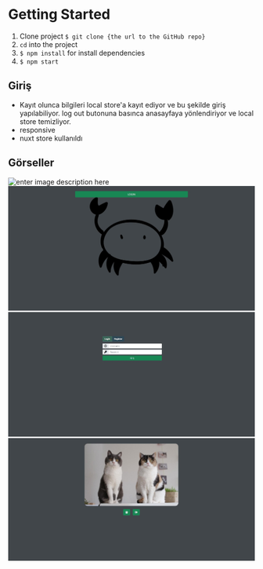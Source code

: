 # Getting Started 

 1. Clone project `$ git clone {the url to the GitHub repo}`
 2.  `cd` into the project
 3. `$ npm install` for install dependencies
 4. `$ npm start`

  

## Giriş

 - Kayıt olunca bilgileri local store'a kayıt ediyor ve bu şekilde giriş yapılabiliyor. log out butonuna basınca anasayfaya yönlendiriyor ve local store temizliyor.
 - responsive
 - nuxt store kullanıldı
 
 ## Görseller
 ![enter image description here](https://i.giphy.com/media/anRas2DOuLkxO7stjP/giphy.webp)
![enter image description here](https://raw.githubusercontent.com/KlcAhmet/YengecChallange/main/assets/image/ss1.jpg?token=AAPU54I7E3YQWA7MKNN2A7DBG2LSG)![enter image description here](https://raw.githubusercontent.com/KlcAhmet/YengecChallange/main/assets/image/ss2.jpg?token=AAPU54OVCDCDNLK7NJSKLQ3BG2LSM)![enter image description here](https://raw.githubusercontent.com/KlcAhmet/YengecChallange/main/assets/image/ss3.jpg?token=AAPU54MOVJDMUINXQH7REPLBG2LSS)

